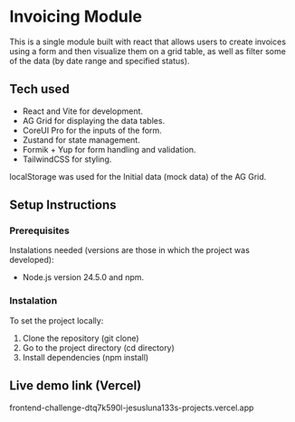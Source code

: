 # Invoicing Module
This is a single module built with react that allows users to create invoices using a form and then visualize them on a grid table, as well as filter some of the data (by date range and specified status).

## **Tech used**
* React and Vite for development.
* AG Grid for displaying the data tables.
* CoreUI Pro for the inputs of the form.
* Zustand for state management.
* Formik + Yup for form handling and validation.
* TailwindCSS for styling.

localStorage was used for the Initial data (mock data) of the AG Grid. 

##  **Setup Instructions**

### Prerequisites 
Instalations needed (versions are those in which the project was developed):
* Node.js version 24.5.0 and npm.

### Instalation
To set the project locally:
1. Clone the repository (git clone)
2. Go to the project directory (cd directory)
3. Install dependencies (npm install)

## **Live demo link (Vercel)** 
frontend-challenge-dtq7k590l-jesusluna133s-projects.vercel.app

